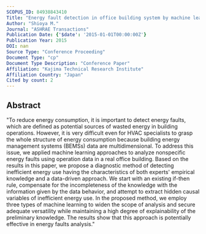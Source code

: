 ```yaml
---
SCOPUS_ID: 84938843410
Title: "Energy fault detection in office building system by machine learning methods"
Author: "Shioya M."
Journal: "ASHRAE Transactions"
Publication Date: {'$date': '2015-01-01T00:00:00Z'}
Publication Year: 2015
DOI: nan
Source Type: "Conference Proceeding"
Document Type: "cp"
Document Type Description: "Conference Paper"
Affiliation: "Kajima Technical Research Institute"
Affiliation Country: "Japan"
Cited by count: 2
---
```


## Abstract
"To reduce energy consumption, it is important to detect energy faults, which are defined as potential sources of wasted energy in building operations. However, it is very difficult even for HVAC specialists to grasp the whole structure of energy consumption because building energy management systems (BEMSs) data are multidimensional. To address this issue, we applied machine learning approaches to analyze nonspecific energy faults using operation data in a real office building. Based on the results in this paper, we propose a diagnostic method of detecting inefficient energy use having the characteristics of both experts' empirical knowledge and a data-driven approach. We start with an existing if-then rule, compensate for the incompleteness of the knowledge with the information given by the data behavior, and attempt to extract hidden causal variables of inefficient energy use. In the proposed method, we employ three types of machine learning to widen the scope of analysis and secure adequate versatility while maintaining a high degree of explainability of the preliminary knowledge. The results show that this approach is potentially effective in energy faults analysis."
